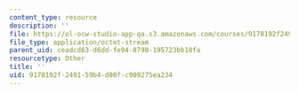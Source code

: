 ```yaml
---
content_type: resource
description: ''
file: https://ol-ocw-studio-app-qa.s3.amazonaws.com/courses/9178192f249159b4d00fc909275ea234_GroupB1.zip
file_type: application/octet-stream
parent_uid: ceadcd63-d6dd-fe94-8798-195723bb10fa
resourcetype: Other
title: ''
uid: 9178192f-2491-59b4-d00f-c909275ea234
---
```

